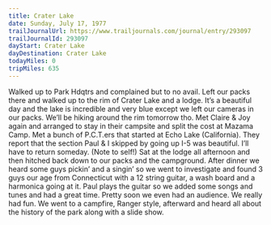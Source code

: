 ```yaml
---
title: Crater Lake
date: Sunday, July 17, 1977
trailJournalUrl: https://www.trailjournals.com/journal/entry/293097
trailJournalId: 293097
dayStart: Crater Lake
dayDestination: Crater Lake
todayMiles: 0
tripMiles: 635
---
```

Walked up to Park Hdqtrs and complained but to no avail. Left our packs there and walked up to the rim of Crater Lake and a lodge. It’s a beautiful day and the lake is incredible and very blue except we left our cameras in our packs. We’ll be hiking around the rim tomorrow tho. Met Claire & Joy again and arranged to stay in their campsite and split the cost at Mazama Camp. Met a bunch of P.C.T.ers that started at Echo Lake (California). They report that the section Paul & I skipped by going up I-5 was beautiful. I’ll have to return someday. (Note to self!) Sat at the lodge all afternoon and then hitched back down to our packs and the campground. After dinner we heard some guys pickin’ and a singin’ so we went to investigate and found 3 guys our age from Connecticut with a 12 string guitar, a wash board and a harmonica going at it. Paul plays the guitar so we added some songs and tunes and had a great time. Pretty soon we even had an audience. We really had fun. We went to a campfire, Ranger style, afterward and heard all about the history of the park along with a slide show.
